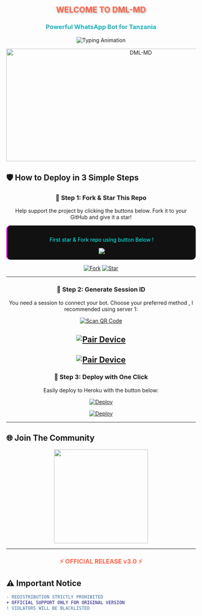 <h2 align="center" style="color: #FF6347; text-shadow: 2px 2px 4px rgba(0,0,0,0.3); animation: glow 2s infinite alternate;">WELCOME TO DML-MD

</h2>
<h3 align="center" style="color: #1BAFBA; font-weight: bold;">Powerful WhatsApp Bot for Tanzania</h3>

<p align="center">
  <img src="https://readme-typing-svg.herokuapp.com?font=Fira+Code&weight=600&size=26&duration=3000&pause=1000&color=FF6347&center=true&width=900&height=100&lines=HELLO+WORLD!+👋;MEET+DML-MD+🤖;ADVANCED+WHATSAPP+BOT+EXPERIENCE+⚡;MADE+WITH+PASSION+BY+DML+💻;OFFICIALLY+TANZANIAN+BOT+🎉" alt="Typing Animation">
</p>

<p align="center">
  <img alt="DML-MD" width="700" height="300" src="https://files.catbox.moe/juhq1l.jpg">
</p>











## 🛡 How to Deploy in 3 Simple Steps



<div align="center">

### 🔹 Step 1: Fork & Star This Repo
Help support the project by clicking the buttons below. Fork it to your GitHub and give it a star!
<div style="background: #111111; padding: 15px; border-radius: 10px; border-left: 3px solid #ff00ff;">
  <p style="color: #00ffff;">First star & Fork repo using button Below !</p>
  <a href='https://github.com/MLILA17/DML-MD/fork' target="_blank">
    <img src='https://img.shields.io/badge/FORK_REPOSITORY-008000?style=for-the-badge&logo=github&logoColor=white&labelColor=000000'/>
  </a>
</div>






[![Fork](https://img.shields.io/github/forks/MLILA17/DML-MD?label=Fork&style=for-the-badge&logo=git)](https://github.com/MLILA17/DML-MD/fork)
[![Star](https://img.shields.io/github/stars/MLILA17/DML-MD?label=Star&style=for-the-badge&logo=github)](https://github.com/MLILA17/DML-MD/stargazers)


---

### 🔹 Step 2: Generate Session ID
You need a session to connect your bot. Choose your preferred method , I recommended using server 1:

[![Scan QR Code](https://img.shields.io/badge/🔍_SCAN_QR-FF6347?style=for-the-badge&logo=qr-code&logoColor=white)](https://dml-server.onrender.com/qr) 

[![Pair Device](https://img.shields.io/badge/⚡_SERVER_1-8A2BE2?style=for-the-badge&logo=windows&logoColor=white&labelColor=1A1A2E&color=9400D3)](https://dml-server.onrender.com)
---
[![Pair Device](https://img.shields.io/badge/🚀_SERVER_2-4CAF50?style=for-the-badge&logo=link&logoColor=white)](https://two-vz60.onrender.com)
---
### 🔹 Step 3: Deploy with One Click
Easily deploy to Heroku with the button below:

[![Deploy](https://img.shields.io/badge/DEPLOY_TO_HEROKU-430098?style=for-the-badge&logo=heroku&logoColor=white)](https://verify-dmlbot.vercel.app)


[![Deploy](https://img.shields.io/badge/DEPLOY_TO_RAILWAY-430098?style=for-the-badge&logo=railway&logoColor=white)](https://railway.com/new)








</div>

---

## 🌐 Join The Community

<p align="center">

  <a href="https://whatsapp.com/channel/0029Vb2hoPpDZ4Lb3mSkVI3C">
    <img src="https://img.shields.io/badge/WHATSAPP_CHANNEL-075E54?style=for-the-badge&logo=whatsapp&logoColor=white" width="250">
  </a>
</p>

---

<h3 align="center" style="color: #FF6347; animation: pulse 1.5s infinite;">⚡ OFFICIAL RELEASE v3.0 ⚡</h3>

## ⚠️ Important Notice
```diff
- REDISTRIBUTION STRICTLY PROHIBITED
+ OFFICIAL SUPPORT ONLY FOR ORIGINAL VERSION
! VIOLATORS WILL BE BLACKLISTED
